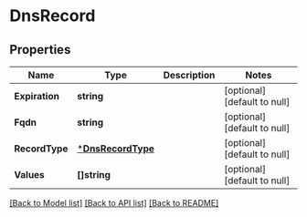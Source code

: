 # DnsRecord

## Properties
Name | Type | Description | Notes
------------ | ------------- | ------------- | -------------
**Expiration** | **string** |  | [optional] [default to null]
**Fqdn** | **string** |  | [optional] [default to null]
**RecordType** | [***DnsRecordType**](DNSRecordType.md) |  | [optional] [default to null]
**Values** | **[]string** |  | [optional] [default to null]

[[Back to Model list]](../README.md#documentation-for-models) [[Back to API list]](../README.md#documentation-for-api-endpoints) [[Back to README]](../README.md)


